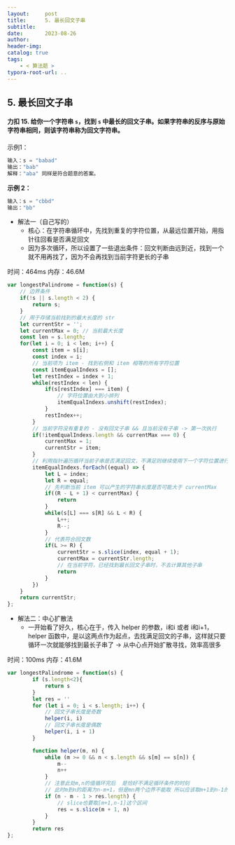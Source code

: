 ```yaml
---
layout:     post
title:      5. 最长回文子串
subtitle:  
date:       2023-08-26
author:     
header-img: 
catalog: true
tags:
    - < 算法题 >
typora-root-url: ..
---
```


## 5. 最长回文子串

#### 力扣 15. 给你一个字符串 `s`，找到 `s` 中最长的回文子串。如果字符串的反序与原始字符串相同，则该字符串称为回文字符串。

示例1：

```js
输入：s = "babad"
输出："bab"
解释："aba" 同样是符合题意的答案。
```

**示例 2：**

```js
输入：s = "cbbd"
输出："bb"
```



- 解法一（自己写的）
  - 核心：在字符串循环中，先找到重复的字符位置，从最远位置开始，用指针往回看是否满足回文
  - 因为多次循环，所以设置了一些退出条件：回文判断由远到近，找到一个就不用再找了，因为不会再找到当前字符更长的子串

时间：464ms  内存：46.6M

```javascript
var longestPalindrome = function(s) {
    // 边界条件
    if(!s || s.length < 2) {
        return s;
    }
    // 用于存储当前找到的最大长度的 str
    let currentStr = '';
    let currentMax = 0; // 当前最大长度
    const len = s.length;
    for(let i = 0; i < len; i++) {
        const item = s[i];
        const index = i;
        // 当前项为 item - 找到右侧和 item 相等的所有字符位置
        const itemEqualIndexs = [];
        let restIndex = index + 1;
        while(restIndex < len) {
            if(s[restIndex] === item) {
                // 字符位置由大到小排列
                itemEqualIndexs.unshift(restIndex);
            }
            restIndex++;
        }
        // 当前字符没有重复的 - 没有回文子串 && 且当前没有子串 -> 第一次执行
        if(!itemEqualIndexs.length && currentMax === 0) {
            currentMax = 1;
            currentStr = item;
        }
        // 利用指针遍历循环当前子串是否满足回文，不满足则继续使用下一个字符位置进行判断
        itemEqualIndexs.forEach((equal) => {
            let L = index;
            let R = equal;
            // 先判断当前 item 可以产生的字符串长度是否可能大于 currentMax
            if((R - L + 1) < currentMax) {
                return
            }
            while(s[L] === s[R] && L < R) {
                L++;
                R--;
            }
            // 代表符合回文数
            if(L >= R) {
                currentStr = s.slice(index, equal + 1);
                currentMax = currentStr.length;
                // 在当前字符，已经找到最长回文子串时，不去计算其他子串
                return
            }
        })
    }
    return currentStr;
};
```

- 解法二：中心扩散法
  - 一开始看了好久，核心在于，传入 helper 的参数，i和i 或者 i和i+1，helper 函数中，是以这两点作为起点，去找满足回文的子串，这样就只要循环一次就能够找到最长子串了 -> 从中心点开始扩散寻找，效率高很多

时间：100ms  内存：41.6M

```js
var longestPalindrome = function(s) {
        if (s.length<2){
            return s
        }
        let res = ''
        for (let i = 0; i < s.length; i++) {
            // 回文子串长度是奇数
            helper(i, i)
            // 回文子串长度是偶数
            helper(i, i + 1) 
        }

        function helper(m, n) {
            while (m >= 0 && n < s.length && s[m] == s[n]) {
                m--
                n++
            }
            // 注意此处m,n的值循环完后  是恰好不满足循环条件的时刻
            // 此时m到n的距离为n-m+1，但是mn两个边界不能取 所以应该取m+1到n-1的区间  长度是n-m-1
            if (n - m - 1 > res.length) {
                // slice也要取[m+1,n-1]这个区间 
                res = s.slice(m + 1, n)
            }
        }
        return res
};
```





